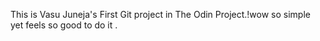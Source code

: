 This is Vasu Juneja's First Git project in The Odin Project.!wow so simple yet feels so good to do it
.
